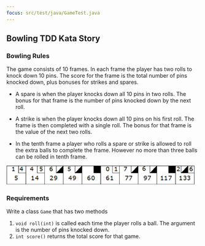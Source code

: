 ```yaml
---
focus: src/test/java/GameTest.java
---
```

## Bowling TDD Kata Story
### Bowling Rules
The game consists of 10 frames. In each frame the player has two rolls to knock down 10 pins. 
The score for the frame is the total number of pins knocked down, plus bonuses for strikes and spares.

- A spare is when the player knocks down all 10 pins in two rolls. The bonus for that frame is the number of pins knocked down by the next roll.

- A strike is when the player knocks down all 10 pins on his first roll. The frame is then completed with a single roll. The bonus for that frame is the value of the next two rolls.

- In the tenth frame a player who rolls a spare or strike is allowed to roll the extra balls to complete the frame. However no more than three balls can be rolled in tenth frame.

![bowling_game](docs/bowling_game_sample.png)

### Requirements
Write a class `Game` that has two methods

1. `void roll(int)` is called each time the player rolls a ball. The argument is the number of pins knocked down.
1. `int score()` returns the total score for that game.
